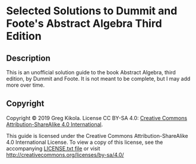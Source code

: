 Selected Solutions to Dummit and Foote's Abstract Algebra Third Edition
=======================================================================

Description
-----------

This is an unofficial solution guide to the book Abstract Algebra,
third edition, by Dummit and Foote. It is not meant to be complete,
but I may add more over time.


Copyright
---------

Copyright &copy; 2019 Greg Kikola. License CC BY-SA 4.0:
[Creative Commons Attribution-ShareAlike 4.0
International](http://creativecommons.org/licenses/by-sa/4.0/).

This guide is licensed under the Creative Commons
Attribution-ShareAlike 4.0 International License. To view a copy of
this license, see the accompanying [LICENSE.txt file](LICENSE.txt) or
visit http://creativecommons.org/licenses/by-sa/4.0/
